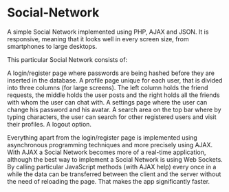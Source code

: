# Social-Network
A simple Social Network implemented using PHP, AJAX and JSON.
It is responsive, meaning that it looks well in every screen size, from smartphones to large desktops.

Τhis particular Social Network consists of:

A login/register page where passwords are being hashed before they are inserted in the database.
A profile page unique for each user, that is divided into three columns (for large screens).
  The left column holds the friend requests, the middle holds the user posts and the right holds all the friends with whom
  the user can chat with.
A settings page where the user can change his password and his avatar.
A search area on the top bar where by typing characters, the user can search for other registered users and visit their profiles.
A logout option.

Everything apart from the login/register page is implemented using asynchronous programming techniques and more precisely using AJAX.
With AJAX a Social Network becomes more of a real-time application, although the best way to implement a Social Network is using
Web Sockets.
By calling particular JavaScript methods (with AJAX help) every once in a while the data can be transferred between the client and the 
server without the need of reloading the page. That makes the app significantly faster.
